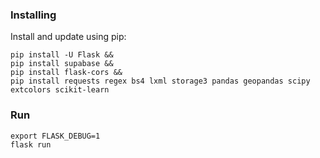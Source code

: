 ### Installing

Install and update using pip:

```
pip install -U Flask &&
pip install supabase &&
pip install flask-cors &&
pip install requests regex bs4 lxml storage3 pandas geopandas scipy extcolors scikit-learn
```

### Run

```
export FLASK_DEBUG=1
flask run
```
